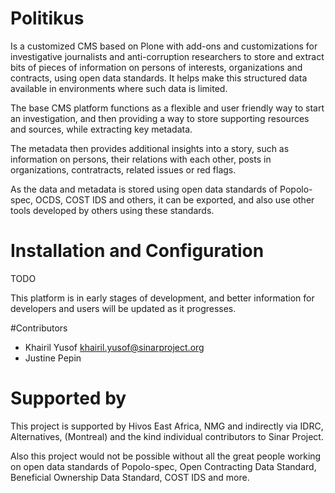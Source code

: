 # Politikus

Is a customized CMS based on Plone with add-ons and customizations for
investigative journalists and anti-corruption researchers to store and extract
bits of pieces of information on persons of interests, organizations and
contracts, using open data standards. It helps make this structured data
available in environments where such data is limited.

The base CMS platform functions as a flexible and user friendly way to
start an investigation, and then providing a way to store supporting
resources and sources, while extracting key metadata.

The metadata then provides additional insights into a story, such as
information on persons, their relations with each other, posts in
organizations, contratracts, related issues or red flags.

As the data and metadata is stored using open data standards of Popolo-spec,
OCDS, COST IDS and others, it can be exported, and also use other tools
developed by others using these standards.

# Installation and Configuration

TODO

This platform is in early stages of development, and better
information for developers and users will be updated as it
progresses.

#Contributors

 * Khairil Yusof <khairil.yusof@sinarproject.org>
 * Justine Pepin
 
# Supported by

This project is supported by Hivos East Africa, NMG and indirectly via IDRC,
Alternatives, (Montreal) and the kind individual contributors to Sinar Project.

Also this project would not be possible without all the  great people working
on open data standards of Popolo-spec, Open Contracting Data Standard,
Beneficial Ownership Data Standard, COST IDS and more.
